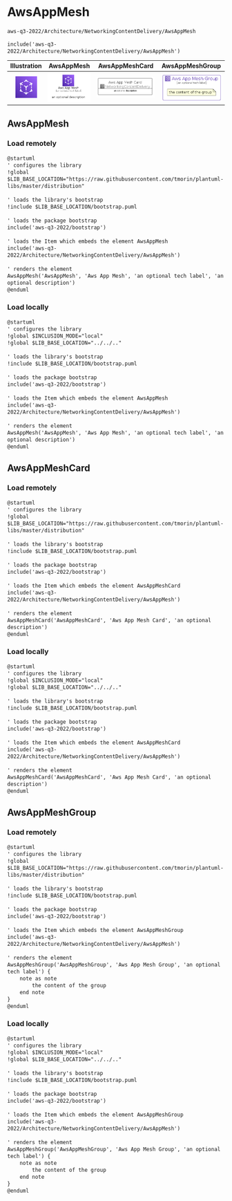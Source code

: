 # AwsAppMesh


```text
aws-q3-2022/Architecture/NetworkingContentDelivery/AwsAppMesh
```

```text
include('aws-q3-2022/Architecture/NetworkingContentDelivery/AwsAppMesh')
```



| Illustration | AwsAppMesh | AwsAppMeshCard | AwsAppMeshGroup |
| :---: | :---: | :---: | :---: |
| ![illustration for Illustration](../../../aws-q3-2022/Architecture/NetworkingContentDelivery/AwsAppMesh.png) | ![illustration for AwsAppMesh](../../../aws-q3-2022/Architecture/NetworkingContentDelivery/AwsAppMesh.Local.png) | ![illustration for AwsAppMeshCard](../../../aws-q3-2022/Architecture/NetworkingContentDelivery/AwsAppMeshCard.Local.png) | ![illustration for AwsAppMeshGroup](../../../aws-q3-2022/Architecture/NetworkingContentDelivery/AwsAppMeshGroup.Local.png) |




## AwsAppMesh

### Load remotely
```plantuml
@startuml
' configures the library
!global $LIB_BASE_LOCATION="https://raw.githubusercontent.com/tmorin/plantuml-libs/master/distribution"

' loads the library's bootstrap
!include $LIB_BASE_LOCATION/bootstrap.puml

' loads the package bootstrap
include('aws-q3-2022/bootstrap')

' loads the Item which embeds the element AwsAppMesh
include('aws-q3-2022/Architecture/NetworkingContentDelivery/AwsAppMesh')

' renders the element
AwsAppMesh('AwsAppMesh', 'Aws App Mesh', 'an optional tech label', 'an optional description')
@enduml
```

### Load locally
```plantuml
@startuml
' configures the library
!global $INCLUSION_MODE="local"
!global $LIB_BASE_LOCATION="../../.."

' loads the library's bootstrap
!include $LIB_BASE_LOCATION/bootstrap.puml

' loads the package bootstrap
include('aws-q3-2022/bootstrap')

' loads the Item which embeds the element AwsAppMesh
include('aws-q3-2022/Architecture/NetworkingContentDelivery/AwsAppMesh')

' renders the element
AwsAppMesh('AwsAppMesh', 'Aws App Mesh', 'an optional tech label', 'an optional description')
@enduml
```

## AwsAppMeshCard

### Load remotely
```plantuml
@startuml
' configures the library
!global $LIB_BASE_LOCATION="https://raw.githubusercontent.com/tmorin/plantuml-libs/master/distribution"

' loads the library's bootstrap
!include $LIB_BASE_LOCATION/bootstrap.puml

' loads the package bootstrap
include('aws-q3-2022/bootstrap')

' loads the Item which embeds the element AwsAppMeshCard
include('aws-q3-2022/Architecture/NetworkingContentDelivery/AwsAppMesh')

' renders the element
AwsAppMeshCard('AwsAppMeshCard', 'Aws App Mesh Card', 'an optional description')
@enduml
```

### Load locally
```plantuml
@startuml
' configures the library
!global $INCLUSION_MODE="local"
!global $LIB_BASE_LOCATION="../../.."

' loads the library's bootstrap
!include $LIB_BASE_LOCATION/bootstrap.puml

' loads the package bootstrap
include('aws-q3-2022/bootstrap')

' loads the Item which embeds the element AwsAppMeshCard
include('aws-q3-2022/Architecture/NetworkingContentDelivery/AwsAppMesh')

' renders the element
AwsAppMeshCard('AwsAppMeshCard', 'Aws App Mesh Card', 'an optional description')
@enduml
```

## AwsAppMeshGroup

### Load remotely
```plantuml
@startuml
' configures the library
!global $LIB_BASE_LOCATION="https://raw.githubusercontent.com/tmorin/plantuml-libs/master/distribution"

' loads the library's bootstrap
!include $LIB_BASE_LOCATION/bootstrap.puml

' loads the package bootstrap
include('aws-q3-2022/bootstrap')

' loads the Item which embeds the element AwsAppMeshGroup
include('aws-q3-2022/Architecture/NetworkingContentDelivery/AwsAppMesh')

' renders the element
AwsAppMeshGroup('AwsAppMeshGroup', 'Aws App Mesh Group', 'an optional tech label') {
    note as note
        the content of the group
    end note
}
@enduml
```

### Load locally
```plantuml
@startuml
' configures the library
!global $INCLUSION_MODE="local"
!global $LIB_BASE_LOCATION="../../.."

' loads the library's bootstrap
!include $LIB_BASE_LOCATION/bootstrap.puml

' loads the package bootstrap
include('aws-q3-2022/bootstrap')

' loads the Item which embeds the element AwsAppMeshGroup
include('aws-q3-2022/Architecture/NetworkingContentDelivery/AwsAppMesh')

' renders the element
AwsAppMeshGroup('AwsAppMeshGroup', 'Aws App Mesh Group', 'an optional tech label') {
    note as note
        the content of the group
    end note
}
@enduml
```

